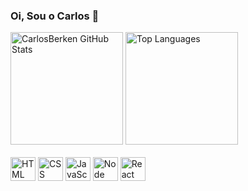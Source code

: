 ### Oi, Sou o Carlos 👋

<div style= "display: inline_block">
<img height="180em" alt="CarlosBerken GitHub Stats" src=https://github-readme-stats.vercel.app/api?username=CarlosBerken&show_icons=true&theme=dark&include_all_commits=true&count_private=true">
<img height="180em" alt="Top Languages" src="https://github-readme-stats.vercel.app/api/top-langs/?username=CarlosBerken&layout=compact&langs_count=7&theme=dark">
</div>
<div style= "display: inline_block"><br/>
<img align="center" alt="HTML" height="38" width="40" src="https://cdn.jsdelivr.net/gh/devicons/devicon/icons/html5/html5-original.svg" />
<img align="center" alt="CSS" height="38" width="40" src="https://cdn.jsdelivr.net/gh/devicons/devicon/icons/css3/css3-original.svg" />
<img align="center" alt="JavaScript" height="38" width="40" src="https://cdn.jsdelivr.net/gh/devicons/devicon/icons/javascript/javascript-original.svg" />
<img align="center" alt="Node" height="38" width="40" src="https://cdn.jsdelivr.net/gh/devicons/devicon/icons/nodejs/nodejs-original.svg" />
<img align="center" alt="React" height="38" width="40" src="https://cdn.jsdelivr.net/gh/devicons/devicon/icons/react/react-original.svg" />
</div>
